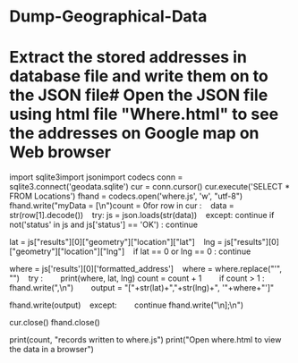 # Dump-Geographical-Data
# Extract the stored addresses in database file and write them on to the JSON file# Open the JSON file using html file "Where.html" to see the addresses on Google map on Web browser

import sqlite3import jsonimport codecs
conn = sqlite3.connect('geodata.sqlite')
cur = conn.cursor()
cur.execute('SELECT * FROM Locations')
fhand = codecs.open('where.js', 'w', "utf-8")
fhand.write("myData = [\n")count = 0for row in cur :    data = str(row[1].decode())    
try: 
  js = json.loads(str(data))    
except: 
  continue
if not('status' in js and js['status'] == 'OK') : 
  continue

lat = js["results"][0]["geometry"]["location"]["lat"]    
lng = js["results"][0]["geometry"]["location"]["lng"]    
if lat == 0 or lng == 0 : continue    

where = js['results'][0]['formatted_address']    
where = where.replace("'", "")    
try :        
  print(where, lat, lng)
  count = count + 1        
  if count > 1 : 
  fhand.write(",\n")        
  output = "["+str(lat)+","+str(lng)+", '"+where+"']"        

fhand.write(output)    
except:        
  continue
fhand.write("\n];\n")

cur.close()
fhand.close()

print(count, "records written to where.js")
print("Open where.html to view the data in a browser")
